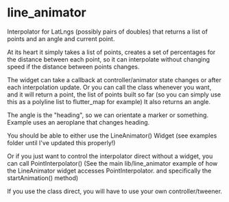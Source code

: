 # line_animator
Interpolator for LatLngs (possibly pairs of doubles) that returns a list of points and an angle and current point.

At its heart it simply takes a list of points, creates a set of percentages for the distance between each point, so it can interpolate without changing speed
if the distance between points changes.

The widget can take a callback at controller/animator state changes or after each interpolation update.
Or you can call the class whenever you want, and it will return a point, the list of points built so far (so you can simply use this as a polyline list to flutter_map for example)
It also returns an angle.

The angle is the "heading", so we can orientate a marker or something. Example uses an aeroplane that changes heading.

You should be able to either use the LineAnimator() Widget (see examples folder until I've updated this properly!)

Or if you just want to control the interpolator direct without a widget, you can call PointInterpolator() (See the main lib/line_animator example of how the LineAnimator widget accesses PointInterpolator.
and specifically the startAnimation() method)

If you use the class direct, you will have to use your own controller/tweener.


